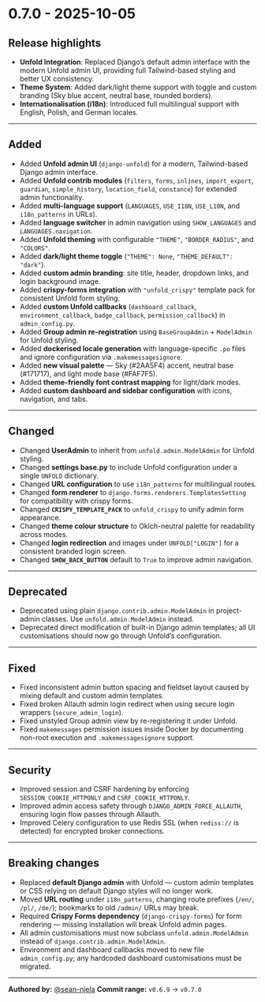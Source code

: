 # **0.7.0 - 2025-10-05**

## **Release highlights**

* **Unfold Integration**: Replaced Django’s default admin interface with the modern Unfold admin UI, providing full Tailwind-based styling and better UX consistency.
* **Theme System**: Added dark/light theme support with toggle and custom branding (Sky blue accent, neutral base, rounded borders).
* **Internationalisation (i18n)**: Introduced full multilingual support with English, Polish, and German locales.

---

## **Added**

* Added **Unfold admin UI** (`django-unfold`) for a modern, Tailwind-based Django admin interface.
* Added **Unfold contrib modules** (`filters`, `forms`, `inlines`, `import_export`, `guardian`, `simple_history`, `location_field`, `constance`) for extended admin functionality.
* Added **multi-language support** (`LANGUAGES`, `USE_I18N`, `USE_L10N`, and `i18n_patterns` in URLs).
* Added **language switcher** in admin navigation using `SHOW_LANGUAGES` and `LANGUAGES.navigation`.
* Added **Unfold theming** with configurable `"THEME"`, `"BORDER_RADIUS"`, and `"COLORS"`.
* Added **dark/light theme toggle** (`"THEME": None`, `"THEME_DEFAULT": "dark"`).
* Added **custom admin branding**: site title, header, dropdown links, and login background image.
* Added **crispy-forms integration** with `"unfold_crispy"` template pack for consistent Unfold form styling.
* Added **custom Unfold callbacks** (`dashboard_callback`, `environment_callback`, `badge_callback`, `permission_callback`) in `admin_config.py`.
* Added **Group admin re-registration** using `BaseGroupAdmin` + `ModelAdmin` for Unfold styling.
* Added **dockerised locale generation** with language-specific `.po` files and ignore configuration via `.makemessagesignore`.
* Added **new visual palette** — Sky (#2AA5F4) accent, neutral base (#171717), and light mode base (#FAF7F5).
* Added **theme-friendly font contrast mapping** for light/dark modes.
* Added **custom dashboard and sidebar configuration** with icons, navigation, and tabs.

---

## **Changed**

* Changed **UserAdmin** to inherit from `unfold.admin.ModelAdmin` for Unfold styling.
* Changed **settings base.py** to include Unfold configuration under a single `UNFOLD` dictionary.
* Changed **URL configuration** to use `i18n_patterns` for multilingual routes.
* Changed **form renderer** to `django.forms.renderers.TemplatesSetting` for compatibility with crispy forms.
* Changed **`CRISPY_TEMPLATE_PACK`** to `unfold_crispy` to unify admin form appearance.
* Changed **theme colour structure** to Oklch-neutral palette for readability across modes.
* Changed **login redirection** and images under `UNFOLD["LOGIN"]` for a consistent branded login screen.
* Changed **`SHOW_BACK_BUTTON`** default to `True` to improve admin navigation.

---

## **Deprecated**

* Deprecated using plain `django.contrib.admin.ModelAdmin` in project-admin classes. Use `unfold.admin.ModelAdmin` instead.
* Deprecated direct modification of built-in Django admin templates; all UI customisations should now go through Unfold’s configuration.

---

## **Fixed**

* Fixed inconsistent admin button spacing and fieldset layout caused by mixing default and custom admin templates.
* Fixed broken Allauth admin login redirect when using secure login wrappers (`secure_admin_login`).
* Fixed unstyled Group admin view by re-registering it under Unfold.
* Fixed `makemessages` permission issues inside Docker by documenting non-root execution and `.makemessagesignore` support.

---

## **Security**

* Improved session and CSRF hardening by enforcing `SESSION_COOKIE_HTTPONLY` and `CSRF_COOKIE_HTTPONLY`.
* Improved admin access safety through `DJANGO_ADMIN_FORCE_ALLAUTH`, ensuring login flow passes through Allauth.
* Improved Celery configuration to use Redis SSL (when `rediss://` is detected) for encrypted broker connections.

---

## **Breaking changes**

* Replaced **default Django admin** with Unfold — custom admin templates or CSS relying on default Django styles will no longer work.
* Moved **URL routing** under `i18n_patterns`, changing route prefixes (`/en/`, `/pl/`, `/de/`); bookmarks to old `/admin/` URLs may break.
* Required **Crispy Forms dependency** (`django-crispy-forms`) for form rendering — missing installation will break Unfold admin pages.
* All admin customisations must now subclass `unfold.admin.ModelAdmin` instead of `django.contrib.admin.ModelAdmin`.
* Environment and dashboard callbacks moved to new file `admin_config.py`; any hardcoded dashboard customisations must be migrated.

---

**Authored by:** [@sean-njela](https://github.com/sean-njela)
**Commit range:** `v0.6.9` → `v0.7.0`
